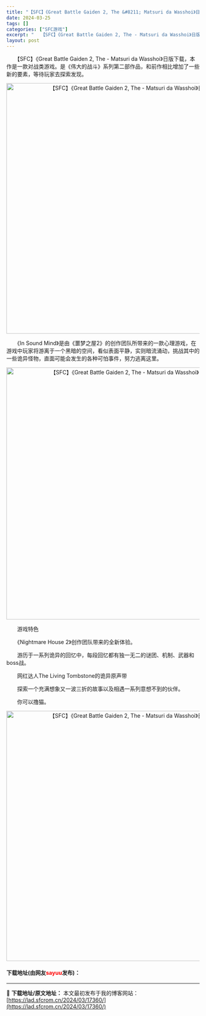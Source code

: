 ```yaml
---
title: "【SFC】《Great Battle Gaiden 2, The &#8211; Matsuri da Wasshoi》日版下载"
date: 2024-03-25
tags: []
categories: ["SFC游戏"]
excerpt: "　　【SFC】《Great Battle Gaiden 2, The - Matsuri da Wasshoi》日版下载，本作是一款对战类游戏。是《伟大的战斗》系列第二部作品，和前作相比增加了一些新的要素，等待玩家去探索发现。 　　《In Sound Mind》是由《噩梦之屋2》的创作团队所带来的一&hellip;"
layout: post
---
```


 <p>　　【SFC】《Great Battle Gaiden 2, The - Matsuri da Wasshoi》日版下载，本作是一款对战类游戏。是《伟大的战斗》系列第二部作品，和前作相比增加了一些新的要素，等待玩家去探索发现。</p> <p align="center"><img align="" border="0" src="https://lad.sfcrom.cn/wp-content/uploads/2024/03/20240324_6600b96c6e2d0.png" width="653" alt="【SFC】《Great Battle Gaiden 2, The - Matsuri da Wasshoi》日版下载" /></p> <p>　　《In Sound Mind》是由《噩梦之屋2》的创作团队所带来的一款心理游戏，在游戏中玩家将游离于一个黑暗的空间，看似表面平静，实则暗流涌动，挑战其中的一些诡异怪物，直面可能会发生的各种可怕事件，努力逃离这里。</p> <p align="center"><img align="" border="0" src="https://lad.sfcrom.cn/wp-content/uploads/2024/03/20240324_6600b96d88d51.png" width="657" alt="【SFC】《Great Battle Gaiden 2, The - Matsuri da Wasshoi》日版下载" /></p> <p>　　游戏特色</p> <p>　　《Nightmare House 2》创作团队带来的全新体验。</p> <p>　　游历于一系列诡异的回忆中，每段回忆都有独一无二的谜团、机制、武器和boss战。</p> <p>　　网红达人The Living Tombstone的诡异原声带</p> <p>　　探索一个充满想象又一波三折的故事以及相遇一系列意想不到的伙伴。</p> <p>　　你可以撸猫。</p> <p align="center"><img align="" border="0" src="https://lad.sfcrom.cn/wp-content/uploads/2024/03/20240324_6600b96ee9210.png" width="652" alt="【SFC】《Great Battle Gaiden 2, The - Matsuri da Wasshoi》日版下载" /></p> <p><h4>下载地址(由网友<font color="red">sayuu</font>发布)：</h4></p> 

---
📖 **下载地址/原文地址：** 本文最初发布于我的博客网站：[https://lad.sfcrom.cn/2024/03/17360/](https://lad.sfcrom.cn/2024/03/17360/)
